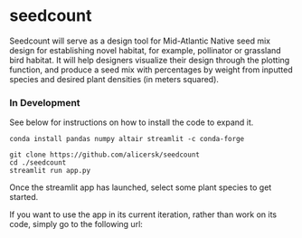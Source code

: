 # seedcount
Seedcount will serve as a design tool for Mid-Atlantic Native seed mix design for establishing novel habitat, for example, pollinator or grassland bird habitat. It will help designers visualize their design through the plotting function, and produce a seed mix with percentages by weight from inputted species and desired plant densities (in meters squared).
### In Development

See below for instructions on how to install the code to expand it.

```
conda install pandas numpy altair streamlit -c conda-forge 

git clone https://github.com/alicersk/seedcount
cd ./seedcount
streamlit run app.py
```
Once the streamlit app has launched, select some plant species to get started. 

If you want to use the app in its current iteration, rather than work on its code, simply go to the following url:

